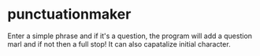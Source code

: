 # punctuationmaker

Enter a simple phrase and if it's a question, the program will add a question marl and if not then a full stop! It can also capatalize initial character.
